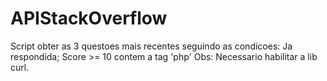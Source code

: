 APIStackOverflow
================

Script obter as 3 questoes mais recentes seguindo as condicoes:
	Ja respondida;
	Score >= 10
	contem a tag 'php'
Obs: Necessario habilitar a lib curl.
